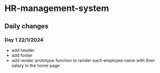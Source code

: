 # HR-management-system

## Daily changes

### Day 1 22/1/2024
* add header
* add footer
* add render prototype function to render each employee name with their salary in the home page



